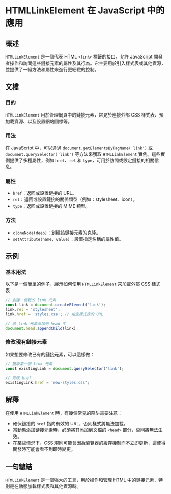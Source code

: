 <!--
Meta Description: # HTMLLinkElement 在 JavaScript 中的應用 ## 概述 `HTMLLinkElement` 是一個代表 HTML `<link>` 標籤的接口，允許 JavaScript 開發者操作和訪問這些鏈接元素的屬性及其行為。它主要用於引入樣式表或其他資源，並提供了一組方法和屬性來...
Meta Keywords: link, htmllinkelement, href, javascript, css
-->

# HTMLLinkElement 在 JavaScript 中的應用

## 概述
`HTMLLinkElement` 是一個代表 HTML `<link>` 標籤的接口，允許 JavaScript 開發者操作和訪問這些鏈接元素的屬性及其行為。它主要用於引入樣式表或其他資源，並提供了一組方法和屬性來進行更細緻的控制。

## 文檔
### 目的
`HTMLLinkElement` 用於管理網頁中的鏈接元素，常見於連接外部 CSS 樣式表、預加載資源、以及設置網站圖標等。

### 用法
在 JavaScript 中，可以通過 `document.getElementsByTagName('link')` 或 `document.querySelector('link')` 等方法來獲取 `HTMLLinkElement` 實例。這些實例提供了多種屬性，例如 `href`、`rel` 和 `type`，可用於訪問或設定鏈接的相關信息。

### 屬性
- `href`：返回或設置鏈接的 URL。
- `rel`：返回或設置鏈接的關係類型（例如：stylesheet、icon）。
- `type`：返回或設置鏈接的 MIME 類型。

### 方法
- `cloneNode(deep)`：創建該鏈接元素的克隆。
- `setAttribute(name, value)`：設置指定名稱的屬性值。

## 示例
### 基本用法
以下是一個簡單的例子，展示如何使用 `HTMLLinkElement` 來加載外部 CSS 樣式表：

```javascript
// 創建一個新的 link 元素
const link = document.createElement('link');
link.rel = 'stylesheet';
link.href = 'styles.css'; // 指定樣式表的 URL

// 將 link 元素添加到 head 中
document.head.appendChild(link);
```

### 修改現有鏈接元素
如果想要修改已有的鏈接元素，可以這樣做：

```javascript
// 獲取第一個 link 元素
const existingLink = document.querySelector('link');

// 修改 href
existingLink.href = 'new-styles.css';
```

## 解釋
在使用 `HTMLLinkElement` 時，有幾個常見的陷阱需要注意：
- 確保鏈接的 `href` 指向有效的 URL，否則樣式將無法加載。
- 當動態添加鏈接元素時，必須將其添加到文檔的 `<head>` 部分，否則將無法生效。
- 在某些情況下，CSS 規則可能會因為瀏覽器的緩存機制而不立即更新，這使得開發時可能會看不到即時變更。

## 一句總結
`HTMLLinkElement` 是一個強大的工具，用於操作和管理 HTML 中的鏈接元素，特別是在動態加載樣式表和其他資源時。